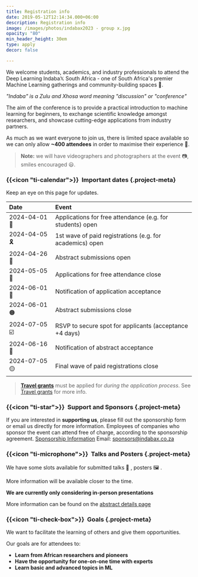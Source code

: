 ```yaml
---
title: Registration info
date: 2019-05-12T12:14:34.000+06:00
description: Registration info
image: /images/photos/indabax2023 - group x.jpg
opacity: "80"
min_header_height: 30em
type: apply
decor: false

---
```

We welcome students, academics, and industry professionals to attend the Deep Learning Indaba𝕏 South Africa - one of South Africa's premier Machine Learning gatherings and community-building spaces 🤝.

_"Indaba" is a Zulu and Xhosa word meaning "discussion" or "conference"_

The aim of the conference is to provide a practical introduction to machine learning for beginners, to exchange scientific knowledge amongst researchers, and showcase cutting-edge applications from industry partners.

As much as we want everyone to join us, there is limited space available so we can only allow **\~400 attendees** in order to maximise their experience 🏫.

> **Note:** we will have videographers and photographers at the event 📷, smiles encouraged 😃.

### {{<icon "ti-calendar">}}  Important dates {.project-meta}

Keep an eye on this page for updates.

| Date         | Event                                                     |
| :----------- | :-------------------------------------------------------- |
| 2024-04-01 📝 | Applications for free attendance (e.g. for students) open |
| 2024-04-05 🎗 | 1st wave of paid registrations (e.g. for academics) open  |
| 2024-04-26 📜 | Abstract submissions open                                 |
| 2024-05-05 🛑 | Applications for free attendance close                    |
| 2024-06-01 📢 | Notification of application acceptance                    |
| 2024-06-01 🟠 | Abstract submissions close                                |
| 2024-07-05 ☑️ | RSVP to secure spot for applicants (acceptance +4 days)    |
| 2024-06-16 🎤 | Notification of abstract acceptance                       |
| 2024-07-05 🟡 | Final wave of paid registrations close                    |

> [**Travel grants**](/register/travel-grants) must be applied for _during the application process_. See [Travel grants](/register/travel-grants) for more info.

### {{<icon "ti-star">}}  Support and Sponsors {.project-meta}

If you are interested in **supporting us**, please fill out the sponsorship form or email us directly for more information.
Employees of companies who sponsor the event can attend free of charge, according to the sponsorship agreement.
[Sponsorship Information](/partners)
Email: [sponsors@indabax.co.za](mailto:sponsors@indabax.co.za)

### {{<icon "ti-microphone">}}  Talks and Posters {.project-meta}

We have some slots available for submitted talks 🎤 , posters 🖼️ .

More information will be available closer to the time.

**We are currently only considering in-person presentations**

More information can be found on the [abstract details page](/register/abstract)

### {{<icon "ti-check-box">}}  Goals {.project-meta}

We want to facilitate the learning of others and give them opportunities.

Our goals are for attendees to:

* **Learn from African researchers and pioneers**
* **Have the opportunity for one-on-one time with experts**
* **Learn basic and advanced topics in ML**
